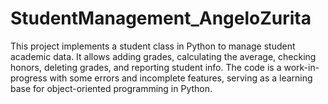 # StudentManagement_AngeloZurita
This project implements a student class in Python to manage student academic data. It allows adding grades, calculating the average, checking honors, deleting grades, and reporting student info. The code is a work-in-progress with some errors and incomplete features, serving as a learning base for object-oriented programming in Python.
